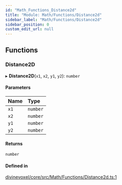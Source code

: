 ```yaml
---
id: "Math_Functions_Distance2d"
title: "Module: Math/Functions/Distance2d"
sidebar_label: "Math/Functions/Distance2d"
sidebar_position: 0
custom_edit_url: null
---
```


## Functions

### Distance2D

▸ **Distance2D**(`x1`, `x2`, `y1`, `y2`): `number`

#### Parameters

| Name | Type |
| :------ | :------ |
| `x1` | `number` |
| `x2` | `number` |
| `y1` | `number` |
| `y2` | `number` |

#### Returns

`number`

#### Defined in

[divinevoxel/core/src/Math/Functions/Distance2d.ts:1](https://github.com/lucasdamianjohnson/DivineVoxelEngine/blob/596fa7391478620ed460dfb4856ff0a763b91c49/divinevoxel/core/src/Math/Functions/Distance2d.ts#L1)
